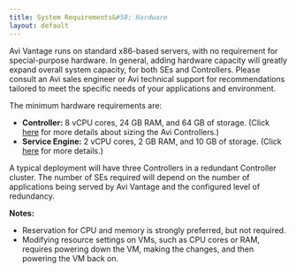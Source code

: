 ```yaml
---
title: System Requirements&#58; Hardware
layout: default
---
```

Avi Vantage runs on standard x86-based servers, with no requirement for special-purpose hardware. In general, adding hardware capacity will greatly expand overall system capacity, for both SEs and Controllers. Please consult an Avi sales engineer or Avi technical support for recommendations tailored to meet the specific needs of your applications and environment.

The minimum hardware requirements are:

* **Controller:** 8 vCPU cores, 24 GB RAM, and 64 GB of storage. (Click <a href="/docs/16.2.2/avi-controller-sizing">here</a> for more details about sizing the Avi Controllers.)
* **Service Engine:** 2 vCPU cores, 2 GB RAM, and 10 GB of storage. (Click <a href="/docs/16.2.2/sizing-service-engines">here</a> for more details.) 

A typical deployment will have three Controllers in a redundant Controller cluster. The number of SEs required will depend on the number of applications being served by Avi Vantage and the configured level of redundancy.

**Notes:**

* Reservation for CPU and memory is strongly preferred, but not required.
* Modifying resource settings on VMs, such as CPU cores or RAM, requires powering down the VM, making the changes, and then powering the VM back on. 